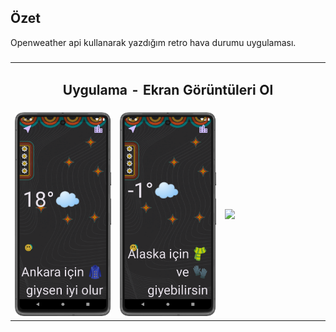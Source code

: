 ## Özet
  Openweather api kullanarak yazdığım retro hava durumu uygulaması. 

<summary><h3></h3></summary>
  <table style="width: 100%;">
    <tr>
      <td colspan="4" style="text-align: center;"><h2>Uygulama - Ekran Görüntüleri Ol</h2></td>
    </tr>
    <tr>
      <td style="width: 25%;"><img src="hava_durumu/screenshot/1.png" style="max-width: 100%; height: auto;"></td>
      <td style="width: 25%;"><img src="hava_durumu/screenshot/2.png" style="max-width: 100%; height: auto;"></td>
      <td style="width: 25%;"><img src="hava_durumu/screenshot/3.png" style="max-width: 100%; height: auto;"></td>
    </tr>
